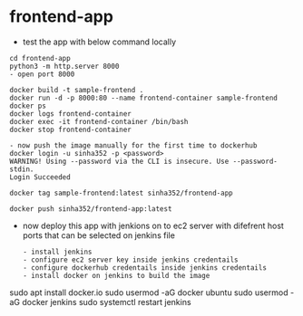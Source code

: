 # frontend-app

- test the app with below command locally
```
cd frontend-app
python3 -m http.server 8000
- open port 8000
```

```
docker build -t sample-frontend .
docker run -d -p 8000:80 --name frontend-container sample-frontend
docker ps
docker logs frontend-container
docker exec -it frontend-container /bin/bash
docker stop frontend-container

- now push the image manually for the first time to dockerhub
docker login -u sinha352 -p <password>
WARNING! Using --password via the CLI is insecure. Use --password-stdin.
Login Succeeded

docker tag sample-frontend:latest sinha352/frontend-app 

docker push sinha352/frontend-app:latest

```

- now deploy this app with jenkions on to ec2 server with difefrent host ports that can be selected on jenkins file


  ```
  - install jenkins
  - configure ec2 server key inside jenkins credentails
  - configure dockerhub credentails inside jenkins credentails
  - install docker on jenkins to build the image

sudo apt install docker.io
sudo usermod -aG docker ubuntu
sudo usermod -aG docker jenkins
sudo systemctl restart jenkins
```
